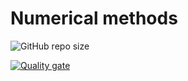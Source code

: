 # Numerical methods

![GitHub repo size](https://img.shields.io/github/repo-size/ivandybko/Numerical_methods)

[![Quality gate](https://sonarcloud.io/api/project_badges/quality_gate?project=ivandybko_Numerical_methods)](https://sonarcloud.io/summary/new_code?id=ivandybko_Numerical_methods)
